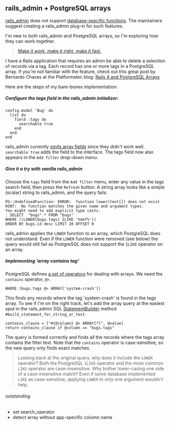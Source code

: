 rails_admin + PostgreSQL arrays
---

[rails_admin](https://github.com/sferik/rails_admin) does not support 
[database-specific functions](https://github.com/sferik/rails_admin/issues/1218).
The maintainers suggest creating a rails_admin plug-in for such features.

I'm new to both rails_admin and PostgreSQL arrays, so I'm exploring how they
can work together.

> [Make it work, make it right, make it fast.](http://c2.com/cgi/wiki?MakeItWorkMakeItRightMakeItFast)

I have a Rails application that requires an admin be able to delete a selection
of records via a tag. Each record has one or more tags in a PostgreSQL array.
If you're not familiar with the feature, check out this great post
by Bernardo Chaves
at the 
Platformatec blog:
[Rails 4 and PostgreSQL Arrays](http://blog.plataformatec.com.br/2014/07/rails-4-and-postgresql-arrays/)

Here are the steps of my bare-bones implementation:

##### Configure the tags field in the rails_admin initializer:

    config.model 'Bug' do
      list do
        field :tags do
          searchable true
        end
      end
    end

rails_admin currently
[omits array fields](https://github.com/sferik/rails_admin/pull/1259) since
they didn't work well. `searchable true` adds the field to the interface.
The tags field now also appears in the `Add filter` drop-down menu.

##### Give it a try with vanilla rails_admin

Choose the `tags` field from the `Add filter` menu, enter any value in the 
tags search field, then press the `Refresh` button. 
A string array looks like a simple (scalar) string to rails_admin,
and the query fails:

    PG::UndefinedFunction: ERROR:  function lower(text[]) does not exist
    HINT:  No function matches the given name and argument types.
    You might need to add explicit type casts.
    : SELECT  "bugs".* FROM "bugs"
    WHERE ((LOWER(bugs.tags) ILIKE '%def%'))
    ORDER BY bugs.id desc LIMIT 20 OFFSET 0
    
rails_admin applies the `LOWER` function to an array, which PostgreSQL
does not understand. Even if the `LOWER` function were removed (see below)
the query would still fail as PostgreSQL does not support the `ILIKE`
operator on an array.

##### Implementing 'array contains tag'

PostgreSQL defines
[a set of operators](http://www.postgresql.org/docs/9.3/static/functions-array.html)
for dealing with arrays. We need the `contains` operator, `@>`.

    WHERE (bugs.tags @> ARRAY['system-crash'])
    
This finds any records where the tag 'system-crash' is found in the tags array.
To see if I'm on the right track, let's add the array query at the easiest
spot in the rails_admin SQL 
[StatementBuilder](https://github.com/sferik/rails_admin/blob/644e41b43f6515da6d53dcdce572eef879297cdd/lib/rails_admin/adapters/active_record.rb#L190)
method
`#build_statement_for_string_or_text`.
    
    contains_clause = ["#{@column} @> ARRAY[?]", @value]
    return contains_clause if @column == "bugs.tags"
    
The query is formed correctly and finds all the records where the tags
array contains the filter text. Note that the `contains` operator is
case-sensitive, so the new query only finds exact matches.

> Looking back at the original query, why does it include the `LOWER`
> operator? Both the PostgreSQL `ILIKE` operator and the more common
> `LIKE` operator are case-insensitive. Why bother lower-casing one
> side of a case-insensitive match? Even if some database implemented `LIKE`
> as case-sensitive, applying `LOWER` to only one argument wouldn't help.


###### outstanding

* set search_operator
* detect array without app-specific column name

